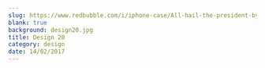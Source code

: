 ```yaml
---
slug: https://www.redbubble.com/i/iphone-case/All-hail-the-president-by-solo244/14821710.PM7U2
blank: true
background: design20.jpg
title: Design 20
category: design
date: 14/02/2017
---
```

